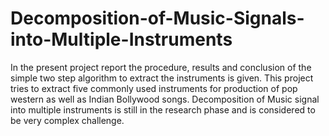 # Decomposition-of-Music-Signals-into-Multiple-Instruments
In the present project report the procedure, results and conclusion of the simple two step algorithm to extract the instruments is given. This project tries to extract five commonly used instruments for production of pop western as well as Indian Bollywood songs. Decomposition of Music signal into multiple instruments is still in the research phase and is considered to be very complex challenge.
